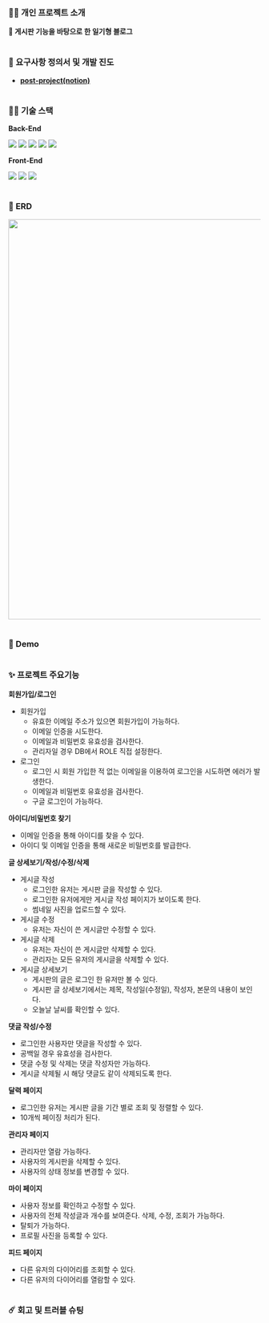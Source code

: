 ### 👨‍💻 개인 프로젝트 소개
**🎇 게시판 기능을 바탕으로 한 일기형 블로그**  
#

### 📜 요구사항 정의서 및 개발 진도
* [**post-project(notion)**](https://www.notion.so/4d28f5332b1f4a458f88086937abfb9f)
#


### 👨‍🔧 기술 스택

**Back-End**

<img src="https://img.shields.io/badge/Spring Boot-000000?style=flat-square&logo=Spring Boot&logoColor=#6DB33F"/></a>
<img src="https://img.shields.io/badge/Gradle-000000?style=flat-square&logo=Gradle&logoColor=#02303A"/></a>
<img src="https://img.shields.io/badge/Spring Security-000000?style=flat-square&logo=Spring Security&logoColor=#6DB33F"/></a>
<img src="https://img.shields.io/badge/Spring JPA-000000?style=flat-square&logo=Spring Jpa&logoColor=#6DB33F"/></a>
<img src="https://img.shields.io/badge/MariaDB-000066?style=flat-square&logo=MariaDB&logoColor=#003545"/></a>

**Front-End**

<img src="https://img.shields.io/badge/HTML5-000000?style=flat-square&logo=HTML5&logoColor=#E34F26"/></a>
<img src="https://img.shields.io/badge/CSS3-000000?style=flat-square&logo=CSS3&logoColor=#1572B6"/></a>
<img src="https://img.shields.io/badge/jQuery-000000?style=flat-square&logo=jQuery&logoColor=#0769AD"/></a>
#

### 📑 ERD
<img src="https://ifh.cc/g/Bks8Y8.jpg" width="800"/>  

#

### 📱 Demo

#

### ✨ 프로젝트 주요기능

**회원가입/로그인**
- 회원가입
    - 유효한 이메일 주소가 있으면 회원가입이 가능하다.
    - 이메일 인증을 시도한다.
    - 이메일과 비밀번호 유효성을 검사한다.
    - 관리자일 경우 DB에서 ROLE 직접 설정한다.
- 로그인
    - 로그인 시 회원 가입한 적 없는 이메일을 이용하여 로그인을 시도하면 에러가 발생한다.
    - 이메일과 비밀번호 유효성을 검사한다.
    - 구글 로그인이 가능하다.


**아이디/비밀번호 찾기**
- 이메일 인증을 통해 아이디를 찾을 수 있다.
- 아이디 및 이메일 인증을 통해 새로운 비밀번호를 발급한다.


**글 상세보기/작성/수정/삭제**
- 게시글 작성
    - 로그인한 유저는 게시판 글을 작성할 수 있다.
    - 로그인한 유저에게만 게시글 작성 페이지가 보이도록 한다.
    - 썸네일 사진을 업로드할 수 있다.
- 게시글 수정
    - 유저는 자신이 쓴 게시글만 수정할 수 있다.
- 게시글 삭제
    - 유저는 자신이 쓴 게시글만 삭제할 수 있다.
    - 관리자는 모든 유저의 게시글을 삭제할 수 있다.
- 게시글 상세보기
    - 게시판의 글은 로그인 한 유저만 볼 수 있다.
    - 게시판 글 상세보기에서는 제목, 작성일(수정일), 작성자, 본문의 내용이 보인다.
    - 오늘날 날씨를 확인할 수 있다.


**댓글 작성/수정**
- 로그인한 사용자만 댓글을 작성할 수 있다.
- 공백일 경우 유효성을 검사한다.
- 댓글 수정 및 삭제는 댓글 작성자만 가능하다.
- 게시글 삭제될 시 해당 댓글도 같이 삭제되도록 한다.


**달력 페이지**
- 로그인한 유저는 게시판 글을 기간 별로 조회 및 정렬할 수 있다.
- 10개씩 페이징 처리가 된다.


**관리자 페이지**
- 관리자만 열람 가능하다.
- 사용자의 게시판을 삭제할 수 있다.
- 사용자의 상태 정보를 변경할 수 있다.


**마이 페이지**
- 사용자 정보를 확인하고 수정할 수 있다.
- 사용자의 전체 작성글과 개수를 보여준다. 삭제, 수정, 조회가 가능하다.
- 탈퇴가 가능하다.
- 프로필 사진을 등록할 수 있다.


**피드 페이지**
- 다른 유저의 다이어리를 조회할 수 있다.
- 다른 유저의 다이어리를 열람할 수 있다.
#

### ☄️ 회고 및 트러블 슈팅
